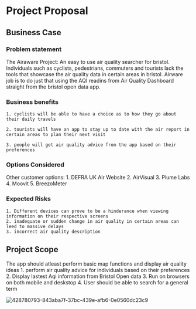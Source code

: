 # Project Proposal

## Business Case

### Problem statement
The Airaware Project: An easy to use air quality searcher for bristol.
    Individuals such as cyclists, pedestrians, commuters and tourists lack the tools that showcase the air quality data in certain areas in bristol. Airware job is to do just that using the AQI readins from Air Quality Dashboard straight from the bristol open data app.

### Business benefits
    1. cyclists will be able to have a choice as to how they go about their daily travels

    2. tourists will have an app to stay up to date with the air report in certain areas to plan their next visit

    3. people will get air quality advice from the app based on their preferences

### Options Considered
Other customer options:
                    1. DEFRA UK Air Website
                    2. AirVisual
                    3. Plume Labs
                    4. Moovit
                    5. BreezoMeter

### Expected Risks
    1. Different devices can prove to be a hinderance when viewing information on their respective screens
    2. inadequate or sudden change in air quality in certain areas can leed to massive delays
    3. incorrect air quality description

## Project Scope
The app should atleast perform basic map functions and display air quality ideas 
    1. perform air quality advice for individuals based on their preferences
    2. Display lastest Aqi information from Bristol Open data
    3. Run on browsers on both mobile and deskstop
    4. User should be able to search for a general term

![428780793-843aba7f-37bc-439e-afb6-0e0560dc23c9](https://github.com/user-attachments/assets/83c97a21-d344-47f0-aa42-9edf51a42c81)

